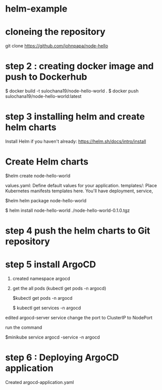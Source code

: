 # helm-example

# cloneing the repository

git clone https://github.com/johnpapa/node-hello
 # step 2 : creating docker image and push to Dockerhub

 $ docker build -t sulochana19/node-hello-world .
 $ docker push sulochana19/node-hello-world:latest

 # step 3 installing helm and create helm charts
 
Install Helm if you haven't already: https://helm.sh/docs/intro/install

# Create Helm charts

$helm create node-hello-world

values.yaml: Define default values for your application.
templates/: Place Kubernetes manifests templates here. You'll have deployment, service, 

$helm helm package node-hello-world

$ helm install node-hello-world ./node-hello-world-0.1.0.tgz

# step 4 push the helm charts to Git repository

# step 5 install ArgoCD 

1. created namespace argocd
2. get the all pods (kubectl get pods -n argocd)

   $kubectl get pods -n argocd

   $ kubectl get services -n argocd

edited argocd-server service change the port to ClusterIP to NodePort

run the command 

$minikube service argocd -service -n argocd

# step 6 : Deploying ArgoCD application

Created argocd-application.yaml
